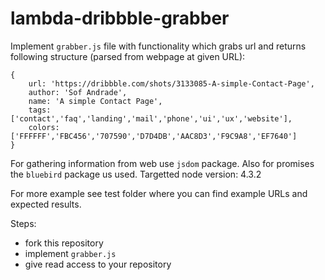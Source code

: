 # lambda-dribbble-grabber

Implement `grabber.js` file with functionality which grabs url and returns following structure (parsed from webpage at given URL):

```
{
    url: 'https://dribbble.com/shots/3133085-A-simple-Contact-Page',
    author: 'Sof Andrade',
    name: 'A simple Contact Page',
    tags: ['contact','faq','landing','mail','phone','ui','ux','website'],
    colors: ['FFFFFF','FBC456','707590','D7D4DB','AAC8D3','F9C9A8','EF7640']
}
```

For gathering information from web use `jsdom` package. Also for promises the `bluebird` package us used.
Targetted node version: 4.3.2

For more example see test folder where you can find example URLs and expected results.

Steps:
 - fork this repository
 - implement `grabber.js`
 - give read access to your repository
